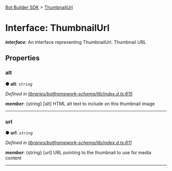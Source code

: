 [Bot Builder SDK](../README.md) > [ThumbnailUrl](../interfaces/botbuilder.thumbnailurl.md)



# Interface: ThumbnailUrl

*__interface__*: An interface representing ThumbnailUrl. Thumbnail URL



## Properties
<a id="alt"></a>

###  alt

**●  alt**:  *`string`* 

*Defined in [libraries/botframework-schema/lib/index.d.ts:615](https://github.com/Microsoft/botbuilder-js/blob/f596b7c/libraries/botframework-schema/lib/index.d.ts#L615)*


*__member__*: {string} [alt] HTML alt text to include on this thumbnail image





___

<a id="url"></a>

###  url

**●  url**:  *`string`* 

*Defined in [libraries/botframework-schema/lib/index.d.ts:611](https://github.com/Microsoft/botbuilder-js/blob/f596b7c/libraries/botframework-schema/lib/index.d.ts#L611)*


*__member__*: {string} [url] URL pointing to the thumbnail to use for media content





___


